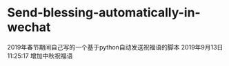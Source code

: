 # Send-blessing-automatically-in-wechat
2019年春节期间自己写的一个基于python自动发送祝福语的脚本
2019年9月13日11:25:17
增加中秋祝福语
